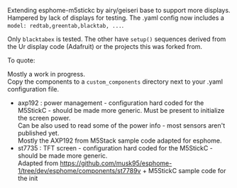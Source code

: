 Extending esphome-m5stickc by airy/geiseri base to support more displays.
Hampered by lack of displays for testing.
The .yaml config now includes a  `model: redtab,greentab,blacktab, ...`. 

Only `blacktabex` is tested. The other have `setup()` sequences derived from the Ur display code (Adafruit) or
the projects this was forked from.

To quote:

Mostly a work in progress.  
Copy the components to a `custom_components` directory next to your .yaml configuration file.

- axp192 : power management - configuration hard coded for the M5StickC - should be made more generic.
  Must be present to initialize the screen power.  
  Can be also used to read some of the power info - most sensors aren't published yet.  
  Mostly the AXP192 from M5Stack sample code adapted for esphome.
- st7735 : TFT screen  - configuration hard coded for the M5StickC - should be made more generic.  
  Adapted from https://github.com/musk95/esphome-1/tree/dev/esphome/components/st7789v + M5StickC sample code for the init
